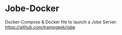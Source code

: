 # Jobe-Docker
Docker-Compose &amp; Docker file to launch a Jobe Server: https://github.com/trampgeek/jobe
